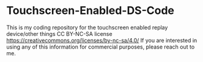 # Touchscreen-Enabled-DS-Code
This is my coding repository for the touchscreen enabled replay device/other things
CC BY-NC-SA license https://creativecommons.org/licenses/by-nc-sa/4.0/
If you are interested in using any of this information for commercial purposes, please reach out to me.
